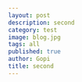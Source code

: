```yaml
---
layout: post
description: second
category: test
image: blog.jpg
tags: all
published: true
author: Gopi
title: second
---
```


